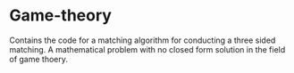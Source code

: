 # Game-theory
Contains the code for a matching algorithm for conducting a three sided matching.  A mathematical problem with no closed form solution in the field of game thoery.
